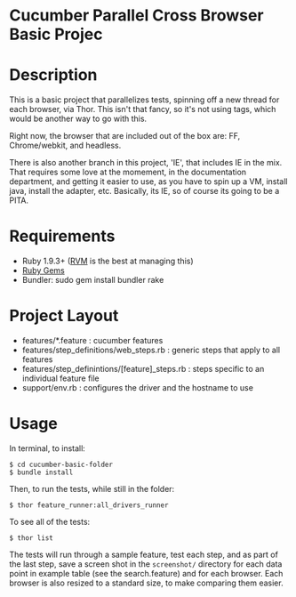 # Cucumber Parallel Cross Browser Basic Projec

Description
===========

This is a basic project that parallelizes tests, spinning off a new thread for each browser, via Thor.  This isn't that fancy, so it's not using tags, which would be another way to go with this.

Right now, the browser that are included out of the box are: FF, Chrome/webkit, and headless.

There is also another branch in this project, 'IE', that includes IE in the mix.  That requires some love at the momement, in the documentation department, and getting it easier to use, as you have to spin up a VM, install java, install the adapter, etc.  Basically, its IE, so of course its going to be a PITA.


Requirements
============

* Ruby 1.9.3+ ([RVM](https://rvm.io/) is the best at managing this)
* [Ruby Gems](http://rubygems.org/)
* Bundler: sudo gem install bundler rake


Project Layout
====

* features/*.feature : cucumber features
* features/step_definitions/web_steps.rb : generic steps that apply to all features
* features/step_definintions/[feature]_steps.rb : steps specific to an individual feature file
* support/env.rb : configures the driver and the hostname to use


Usage
===

In terminal, to install:

    $ cd cucumber-basic-folder
    $ bundle install
    
Then, to run the tests, while still in the folder:

	$ thor feature_runner:all_drivers_runner

To see all of the tests:
    
    $ thor list	
	

The tests will run through a sample feature, test each step, and as part of the last step, save a screen shot in the `screenshot/` directory for each data point in example table (see the search.feature) and for each browser.  Each browser is also resized to a standard size, to make comparing them easier.